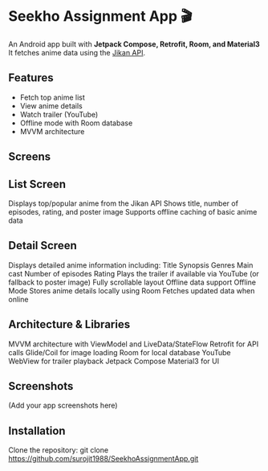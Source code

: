 # Seekho Assignment App 🎬

An Android app built with **Jetpack Compose, Retrofit, Room, and Material3**  
It fetches anime data using the [Jikan API](https://jikan.moe/).

## Features
- Fetch top anime list
- View anime details
- Watch trailer (YouTube)
- Offline mode with Room database
- MVVM architecture

## Screens
## List Screen
Displays top/popular anime from the Jikan API
Shows title, number of episodes, rating, and poster image
Supports offline caching of basic anime data

## Detail Screen
Displays detailed anime information including:
Title
Synopsis
Genres
Main cast
Number of episodes
Rating
Plays the trailer if available via YouTube (or fallback to poster image)
Fully scrollable layout
Offline data support
Offline Mode
Stores anime details locally using Room
Fetches updated data when online

## Architecture & Libraries
MVVM architecture with ViewModel and LiveData/StateFlow
Retrofit for API calls
Glide/Coil for image loading
Room for local database
YouTube WebView for trailer playback
Jetpack Compose Material3 for UI

## Screenshots
(Add your app screenshots here)

## Installation
Clone the repository:
git clone https://github.com/surojit1988/SeekhoAssignmentApp.git

